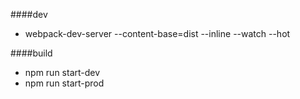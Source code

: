 ####dev
* webpack-dev-server --content-base=dist --inline --watch --hot

####build
* npm run start-dev
* npm run start-prod